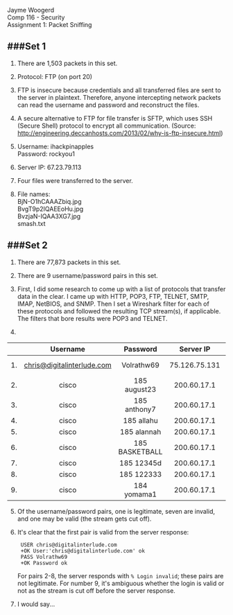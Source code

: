 Jayme Woogerd  
Comp 116 - Security  
Assignment 1: Packet Sniffing  

###Set 1
---

1. There are 1,503 packets in this set.

1. Protocol: FTP (on port 20)

1. FTP is insecure because credentials and all transferred files are sent to the server in plaintext. Therefore, anyone intercepting network packets can read the username and password and reconstruct the files.

1. A secure alternative to FTP for file transfer is SFTP, which uses SSH (Secure Shell) protocol to encrypt all communication. (Source: http://engineering.deccanhosts.com/2013/02/why-is-ftp-insecure.html)

1. Username: ihackpinapples  
Password: rockyou1
1. Server IP: 67.23.79.113

1. Four files were transferred to the server.

1. File names:  
BjN-O1hCAAAZbiq.jpg  
BvgT9p2IQAEEoHu.jpg  
BvzjaN-IQAA3XG7.jpg  
smash.txt


###Set 2
---

1. There are 77,873 packets in this set.

1. There are 9 username/password pairs in this set.

1. First, I did some research to come up with a list of protocols that transfer data in the clear. I came up with HTTP, POP3, FTP, TELNET, SMTP, IMAP, NetBIOS, and SNMP. Then I set a Wireshark filter for each of these protocols and followed the resulting TCP stream(s), if applicable. The filters that bore results were POP3 and TELNET.

1.     

|     | Username | Password | Server IP | Domain | Port | Valid? |
| :-: | :------: | :------: | :--------:| :----: | :--: | :----: |
| 1.  | chris@digitalinterlude.com | Volrathw69 | 75.126.75.131 | http://mail.si-sv3231.com | 110 | Yes |
| 2.  | cisco | 185 august23 | 200.60.17.1 |  - | 23 | No |
| 3.  | cisco | 185 anthony7 | 200.60.17.1 | - | 23 | No |
| 4.  | cisco | 185 allahu | 200.60.17.1 |  - | 23 | No |
| 5.  | cisco | 185 alannah | 200.60.17.1 |  - | 23 | No |
| 6.  | cisco | 185 BASKETBALL | 200.60.17.1 |  - | 23 | No |
| 7.  | cisco | 185 12345d | 200.60.17.1 |  - | 23 | No |
| 8.  | cisco | 185 122333 | 200.60.17.1 |  - | 23 | No |
| 9.  | cisco | 184 yomama1 | 200.60.17.1 |  - | 23 | - |  

5. Of the username/password pairs, one is legitimate, seven are invalid, and one
may be valid (the stream gets cut off).

1. It's clear that the first pair is valid from the server response:

        USER chris@digitalinterlude.com
        +OK User:'chris@digitalinterlude.com' ok
        PASS Volrathw69
        +OK Password ok

    For pairs 2-8, the server responds with `% Login invalid`; these pairs are not
    legitimate. For number 9, it's ambiguous whether the login is valid or not as
    the stream is cut off before the server response.

1. I would say...
